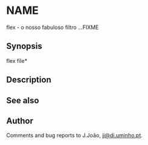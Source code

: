 # NAME

flex - o nosso fabuloso filtro ...FIXME

## Synopsis

   flex file*

## Description

## See also

## Author

Comments and bug reports to J.João, jj@di.uminho.pt.

